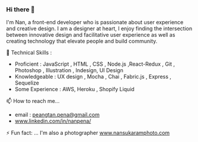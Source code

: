 ### Hi there 👋

I'm Nan, a front-end developer who is passionate about user experience and creative design. I am a designer at heart, I enjoy finding the intersection between innovative design and facilitative user experience as well as creating technology that elevate people and build community. 

🌱 Technical Skills : 
* Proficient : JavaScript , HTML , CSS , Node.js ,React-Redux , Git , Photoshop , Illustration , Indesign, UI Design
* Knowledgeable : UX design , Mocha , Chai , Fabric.js , Express , Sequelize
* Some Experience : AWS, Heroku , Shopify Liquid

📫 How to reach me...
* email : peangtan.pena@gmail.com
* www.linkedin.com/in/nanpena/
   

⚡ Fun fact: ... I'm also a photographer www.nansukaramphoto.com 


<!--
**nanpena/nanpena** is a ✨ _special_ ✨ repository because its `README.md` (this file) appears on your GitHub profile.


